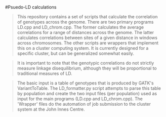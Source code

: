 #Psuedo-LD calculations


> This repository contains a set of scripts that calculate the correlation of genotypes across the genome.  There are two primary programs LD.cpp and LD_chrom.cpp.  The former calculates the average correlations for a range of distances across the genome.  The latter calculates correlations between sites of a given distance in windows across chromosomes.  The other scripts are wrappers that implement this on a cluster computing system.  It is currently designed for a specific cluster, but can be generalized somewhat easily.  

> It is important to note that the genotypic correlations do not strictly measure linkage disequilibrium, although they will be proportional to traditional measures of LD.  

> The basic input is a table of genotypes that is produced by GATK's VariantToTable.  The LD_formatter.py script attempts to parse this table by population and create the two input files (per population) used as input for the main programs (LD.cpp and LD_chrom.cpp).  The 'Wrapper' files do the automation of job submission to the cluster system at the John Innes Centre.

